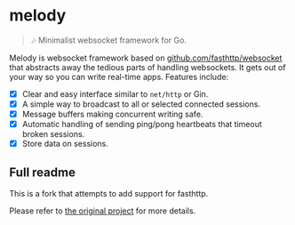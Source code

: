 # melody

> :notes: Minimalist websocket framework for Go.

Melody is websocket framework based on [github.com/fasthttp/websocket](https://github.com/fasthttp/websocket)
that abstracts away the tedious parts of handling websockets. It gets out of
your way so you can write real-time apps. Features include:

* [x] Clear and easy interface similar to `net/http` or Gin.
* [x] A simple way to broadcast to all or selected connected sessions.
* [x] Message buffers making concurrent writing safe.
* [x] Automatic handling of sending ping/pong heartbeats that timeout broken sessions.
* [x] Store data on sessions.

## Full readme
This is a fork that attempts to add support for fasthttp.

Please refer to [the original project](https://github.com/olahol/melody) for more details.
